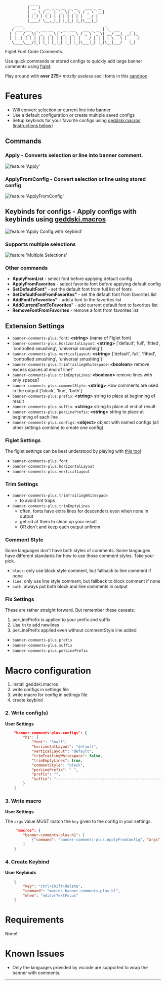 ```
           ____
          | __ )  __ _ _ __  _ __   ___ _ __
          |  _ \ / _` | '_ \| '_ \ / _ \ '__|
          | |_) | (_| | | | | | | |  __/ |
          |____/ \__,_|_| |_|_| |_|\___|_|
    ____                                     _
   / ___|___  _ __ ___  _ __ ___   ___ _ __ | |_ ___     _
  | |   / _ \| '_ ` _ \| '_ ` _ \ / _ \ '_ \| __/ __|  _| |_
  | |__| (_) | | | | | | | | | | |  __/ | | | |_\__ \ |_   _|
   \____\___/|_| |_| |_|_| |_| |_|\___|_| |_|\__|___/   |_|
```

Figlet Font Code Comments.

Use quick commands or stored configs to quickly add large banner comments using [figlet](https://www.npmjs.com/package/figlet). 

Play around with **over 275+** _mostly_ useless ascii fonts in this [sandbox](http://patorjk.com/software/taag/)

# Features

- Will convert selection or current line into banner
- Use a default configuration or create multiple saved configs
- Setup keybinds for your favorite configs using [geddski.macros](https://marketplace.visualstudio.com/items?itemName=geddski.macros) ([instructions below](#macro-configuration))

## Commands

### Apply - Converts selection or line into banner comment.

![feature 'Apply'](images/apply.gif)

### ApplyFromConfig - Convert selection or line using stored config

![feature 'ApplyFromConfig'](images/applyFromConfig.gif)

## Keybinds for configs - Apply configs with keybinds using [geddski.macros](https://marketplace.visualstudio.com/items?itemName=geddski.macros)

![feature 'Apply Config with Keybind'](images/keybinds.gif)

### Supports multiple selections

![feature 'Multiple Selections'](images/multi-selection.gif)

### Other commands

- **ApplyFromList** - select font before applying default config
- **ApplyFromFavorites** - select favorite font before applying default config
- **SetDefaultFont"** - set the default font from full list of fonts
- **SetDefaultFontFromFavorites"** - set the default font from favorites list
- **AddFontToFavorites"** - add a font to the favorites list
- **AddCurrentFontToFavorites"** - add current default font to favorites list
- **RemoveFontFromFavorites** - remove a font from favorites list

## Extension Settings

- `banner-comments-plus.font`: **<string\>** (name of Figlet font)
- `banner-comments-plus.horizontalLayout`: **<string\>** ['default', full', 'fitted', 'controlled smushing', 'universal smushing']
- `banner-comments-plus.verticalLayout`: **<string\>** ['default', full', 'fitted', 'controlled smushing', 'universal smushing']
- `banner-comments-plus.trimTrailingWhitespace`: **<boolean\>** remove excess spaces at end of line?
- `banner-comments-plus.trimEmptyLines`: **<boolean\>** remove lines with only spaces?
- `banner-comments-plus.commentStyle`: **<string\>** How comments are used in the output ['block', 'line', 'both']
- `banner-comments-plus.prefix`: **<string\>** string to place at beginning of result
- `banner-comments-plus.suffix`: **<string\>** string to place at end of result
- `banner-comments-plus.perLinePrefix`: **<string\>** string to place at beginning of each line
- `banner-comments-plus.configs`: **<object\>** object with named configs (all other settings combine to create one config)

### Figlet Settings

The figlet settings can be best understood by playing with [this tool](http://patorjk.com/software/taag/)

- `banner-comments-plus.font`
- `banner-comments-plus.horizontalLayout`
- `banner-comments-plus.verticalLayout`

### Trim Settings

- `banner-comments-plus.trimTrailingWhitespace`
    - to avoid lint traps
- `banner-comments-plus.trimEmptyLines`
    - often, fonts have extra lines for descenders even when none in output
    - get rid of them to clean up your result
    - OR don't and keep each output unfirom

### Comment Style

Some languages don't have both styles of comments. Some langauges have different standards for how to use those comment styles. Take your pick.

- `block`: only use block style comment, but fallback to line comment if none
- `line`: only use line style comment, but fallback to block comment if none
- `both`: always put both block and line comments in output

### Fix Settings

These are rather straight forward. But remember these caveats:

1. perLinePrefix is applied to your prefix and suffix
2. Use \n to add newlines
3. perLinePrefix applied even without commentStyle line added

- `banner-comments-plus.prefix`
- `banner-comments-plus.suffix`
- `banner-comments-plus.perLinePrefix`

# Macro configuration

1. install geddski.macros
2. write configs in settings file
3. write macro for config in settings file
4. create keybind


### 2. Write config(s)

**User Settings**
``` json
    "banner-comments-plus.configs": {
        "h1": {
            "font": "Small",
            "horizontalLayout": "default",
            "verticalLayout": "default",
            "trimTrailingWhitespace": false,
            "trimEmptyLines": true,
            "commentStyle": "block",
            "perLinePrefix": " ",
            "prefix": "",
            "suffix": "--------------------------------------------------"
        }
    }
```

### 3. Write macro

**User Settings**

The `args` value MUST match the `key` given to the config in your settings.

``` json
     "macros": {
        "banner-comments-plus-h1": [
            {"command": "banner-comments-plus.ApplyFromConfig", "args": "h1"},
        ]
    }
```

### 4. Create Keybind

**User Keybinds**
``` json
    {
        "key": "ctrl+shift+delete",
        "command": "macros.banner-comments-plus-h1",
        "when": "editorTextFocus"
    }
```


# Requirements

None!



# Known Issues

- Only the languages provided by vscode are supported to wrap the banner with comments.

-----------------------------------------------------------------------------------------------------------